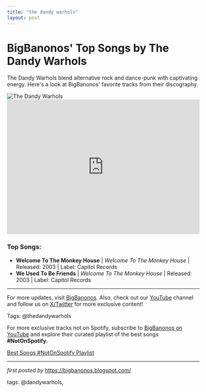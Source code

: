 ```yaml
---
title: "the dandy warhols"
layout: post
---
```

<!-- Title of the Post -->
<h1>BigBanonos' Top Songs by The Dandy Warhols</h1> <!-- Introductory Text -->
<p>The Dandy Warhols blend alternative rock and dance-punk with captivating energy. Here's a look at BigBanonos' favorite tracks from their discography.</p> <!-- Featured Image -->
<div> <img src="https://i.scdn.co/image/ab6761610000e5eb918734ca6f0f14803c7d8922" alt="The Dandy Warhols">
</div> <!-- Spotify Embed -->
<div> <iframe src="https://open.spotify.com/embed/playlist/2Lg8S3joZhwfjt1IkylFbw?utm_source=generator" width="100%" height="352" frameBorder="0" allowfullscreen="" allow="autoplay; clipboard-write; encrypted-media; fullscreen; picture-in-picture" loading="lazy"></iframe>
</div> <!-- Song Information -->
<h3>Top Songs:</h3>
<ul> <li><strong>Welcome To The Monkey House</strong> | <em>Welcome To The Monkey House</em> | Released: 2003 | Label: Capitol Records</li> <li><strong>We Used To Be Friends</strong> | <em>Welcome To The Monkey House</em> | Released: 2003 | Label: Capitol Records</li>
</ul> <!-- Footer Links -->
<hr />
<p>For more updates, visit <a href="https://bigbanonos.blogspot.com/" target="_blank">BigBanonos</a>. Also, check out our <a href="https://www.youtube.com/@BigBanonos" target="_blank">YouTube</a> channel and follow us on <a href="https://x.com/bigbanonos" target="_blank">X/Twitter</a> for more exclusive content!</p> <!-- Tags -->
<p>Tags: @thedandywarhols</p>


<!--Subscribe and Playlist Links-->
<div>
    <p>For more exclusive tracks not on Spotify, subscribe to <a href="https://www.youtube.com/@BigBanonos" target="_blank">BigBanonos on YouTube</a> and explore their curated playlist of the best songs <strong>#NotOnSpotify</strong>.</p>
    <p><a href="https://www.youtube.com/playlist?list=PLtuNtuTatqI0kFahUCbtbfenC_ET5O_tr" target="_blank">Best Songs #NotOnSpotify Playlist<br /></a></p></div>

<hr />

<p><em>first posted by</em> <a href="https://bigbanonos.blogspot.com/" rel="noopener" target="_new">https://bigbanonos.blogspot.com/</a></p>

<p>tags: @dandywarhols,</p>
